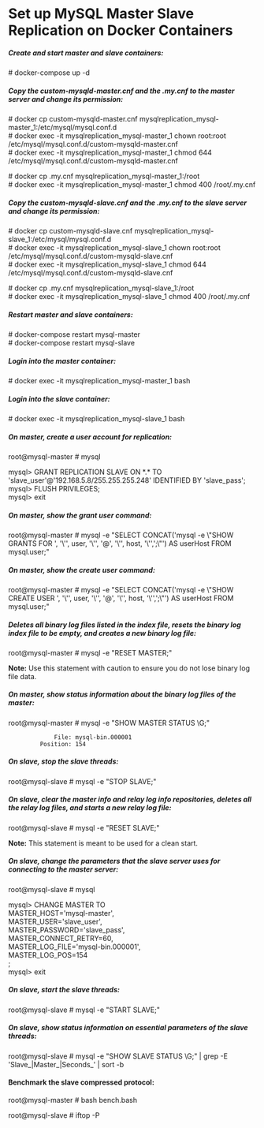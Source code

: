 # Set up MySQL Master Slave Replication on Docker Containers

##### Create and start master and slave containers:

\# docker-compose up -d

##### Copy the custom-mysqld-master.cnf and the .my.cnf to the master server and change its permission:

\# docker cp custom-mysqld-master.cnf mysqlreplication_mysql-master_1:/etc/mysql/mysql.conf.d<br>
\# docker exec -it mysqlreplication_mysql-master_1 chown root:root /etc/mysql/mysql.conf.d/custom-mysqld-master.cnf<br>
\# docker exec -it mysqlreplication_mysql-master_1 chmod 644 /etc/mysql/mysql.conf.d/custom-mysqld-master.cnf<br>

\# docker cp .my.cnf mysqlreplication_mysql-master_1:/root<br>
\# docker exec -it mysqlreplication_mysql-master_1 chmod 400 /root/.my.cnf<br>

##### Copy the custom-mysqld-slave.cnf and the .my.cnf to the slave server and change its permission:

\# docker cp custom-mysqld-slave.cnf mysqlreplication_mysql-slave_1:/etc/mysql/mysql.conf.d<br>
\# docker exec -it mysqlreplication_mysql-slave_1 chown root:root /etc/mysql/mysql.conf.d/custom-mysqld-slave.cnf<br>
\# docker exec -it mysqlreplication_mysql-slave_1 chmod 644 /etc/mysql/mysql.conf.d/custom-mysqld-slave.cnf<br>

\# docker cp .my.cnf mysqlreplication_mysql-slave_1:/root<br>
\# docker exec -it mysqlreplication_mysql-slave_1 chmod 400 /root/.my.cnf<br>

##### Restart master and slave containers:

\# docker-compose restart mysql-master<br>
\# docker-compose restart mysql-slave<br>

##### Login into the master container:

\# docker exec -it mysqlreplication_mysql-master_1 bash

##### Login into the slave container:

\# docker exec -it mysqlreplication_mysql-slave_1 bash

##### On master, create a user account for replication:

root@mysql-master # mysql

mysql> GRANT REPLICATION SLAVE ON \*.\* TO 'slave_user'@'192.168.5.8/255.255.255.248' IDENTIFIED BY 'slave_pass';<br>
mysql> FLUSH PRIVILEGES;<br>
mysql> exit<br>

##### On master, show the grant user command:

root@mysql-master # mysql -e "SELECT CONCAT('mysql -e \\"SHOW GRANTS FOR ', '\\'', user, '\\'', '@', '\\'', host, '\\'',';\\"') AS userHost FROM mysql.user;"

##### On master, show the create user command:

root@mysql-master # mysql -e "SELECT CONCAT('mysql -e \\"SHOW CREATE USER ', '\\'', user, '\\'', '@', '\\'', host, '\\'',';\\"') AS userHost FROM mysql.user;"

##### Deletes all binary log files listed in the index file, resets the binary log index file to be empty, and creates a new binary log file:

root@mysql-master # mysql -e "RESET MASTER;"

**Note:** Use this statement with caution to ensure you do not lose binary log file data.

##### On master, show status information about the binary log files of the master:

root@mysql-master # mysql -e "SHOW MASTER STATUS \\G;"
```
             File: mysql-bin.000001
         Position: 154
```

##### On slave, stop the slave threads:

root@mysql-slave # mysql -e "STOP SLAVE;"

##### On slave, clear the master info and relay log info repositories, deletes all the relay log files, and starts a new relay log file:

root@mysql-slave # mysql -e "RESET SLAVE;"

**Note:** This statement is meant to be used for a clean start.

##### On slave, change the parameters that the slave server uses for connecting to the master server:

root@mysql-slave # mysql

mysql> CHANGE MASTER TO<br>
MASTER_HOST='mysql-master',<br>
MASTER_USER='slave_user',<br>
MASTER_PASSWORD='slave_pass',<br>
MASTER_CONNECT_RETRY=60,<br>
MASTER_LOG_FILE='mysql-bin.000001',<br>
MASTER_LOG_POS=154<br>
;<br>
mysql> exit<br>

##### On slave, start the slave threads:

root@mysql-slave # mysql -e "START SLAVE;"

##### On slave, show status information on essential parameters of the slave threads:

root@mysql-slave # mysql -e "SHOW SLAVE STATUS \\G;" | grep -E 'Slave_|Master_|Seconds_' | sort -b

#### Benchmark the slave compressed protocol:

root@mysql-master # bash bench.bash

root@mysql-slave # iftop -P

